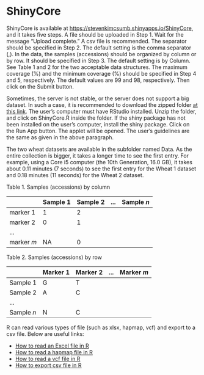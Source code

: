 # ShinyCore
ShinyCore is available at https://stevenkimcsumb.shinyapps.io/ShinyCore, and it takes five steps. A file should be uploaded in Step 1. Wait for the message “Upload complete.” A csv file is recommended. The separator should be specified in Step 2. The default setting is the comma separator (,). In the data, the samples (accessions) should be organized by column or by row. It should be specified in Step 3. The default setting is by Column. See Table 1 and 2 for the two acceptable data structures. The maximum coverage (%) and the minimum coverage (%) should be specified in Step 4 and 5, respectively. The default values are 99 and 98, respectively. Then click on the Submit button. 

Sometimes, the server is not stable, or the server does not support a big dataset. In such a case, it is recommended to download the zipped folder <a href="https://github.com/heoseong/ShinyCore/blob/main/ShinyCore%202023-04-20.zip">at this link</a>. The user’s computer must have RStudio installed. Unzip the folder, and click on ShinyCore.R inside the folder. If the shiny package has not been installed on the user’s computer, install the shiny package. Click on the Run App button. The applet will be opened. The user’s guidelines are the same as given in the above paragraph.

The two wheat datasets are available in the subfolder named Data. As the entire collection is bigger, it takes a longer time to see the first entry. For example, using a Core i5 computer (the 10th Generation, 16.0 GB), it takes about 0.11 minutes (7 seconds) to see the first entry for the Wheat 1 dataset and 0.18 minutes (11 seconds) for the Wheat 2 dataset. 

Table 1. Samples (accessions) by column


| |Sample 1|Sample 2|...|Sample *n*|
|---|---|---|---|---|
|marker 1|1|2| | |
|marker 2|0|1| | |
|...| | | | |
|marker *m*|NA|0| | |

Table 2. Samples (accessions) by row


| |Marker 1|Marker 2|...|Marker *m*|
|---|---|---|---|---|
|Sample 1|G|T| | |
|Sample 2|A|C| | |
|...| | | | |
|Sample *n*|N|C| | |


R can read various types of file (such as xlsx, hapmap, vcf) and export to a csv file. Below are useful links:
<ul>
<li><a href="https://www.rdocumentation.org/packages/openxlsx/versions/4.2.5.2/topics/read.xlsx">How to read an Excel file in R</a></li>
<li><a href="https://www.rdocumentation.org/packages/snpMatrix/versions/1.19.24/topics/read.HapMap.data">How to read a hapmap file in R</a></li>
<li><a href="https://cran.r-project.org/web/packages/vcfR/vignettes/intro_to_vcfR.html">How to read a vcf file in R</a></li>
<li><a href="https://search.r-project.org/CRAN/refmans/AlphaPart/html/write.csv.html">How to export csv file in R</a></li>
</ul>
